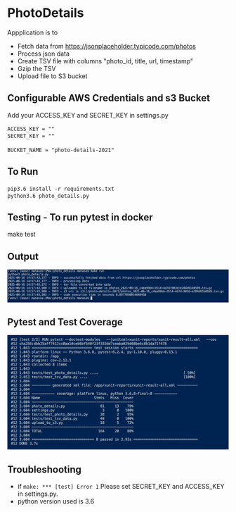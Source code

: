 # PhotoDetails

Appplication is to 
- Fetch data from https://jsonplaceholder.typicode.com/photos
- Process json data 
- Create TSV file with columns "photo_id, title, url, timestamp"
- Gzip the TSV
- Upload file to S3 bucket

Configurable AWS Credentials and s3 Bucket
---------------
Add your ACCESS_KEY and SECRET_KEY in settings.py
```
ACCESS_KEY = ""
SECRET_KEY = ""

BUCKET_NAME = "photo-details-2021"
```

To Run
-------
```
pip3.6 install -r requirements.txt
python3.6 photo_details.py
```


Testing - To run pytest in docker
-------
make test 


Output
--------
![image](https://github.com/codingyoga/PhotoDetails/blob/7a326cc3dc75b1d652e28cac7c5575b02fdee805/screenshots/make%20run%20output.png)


Pytest and Test Coverage 
--------
![image](https://github.com/codingyoga/PhotoDetails/blob/f23397c2d29ab93458e293d705a2f75b9554d687/screenshots/testcases%20and%20coverage.png)


Troubleshooting
-------
- if ```make: *** [test] Error 1``` Please set SECRET_KEY and ACCESS_KEY in settings.py.
- python version used is 3.6

